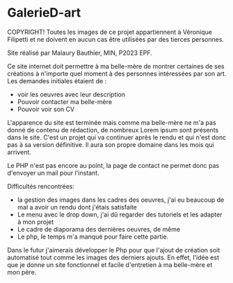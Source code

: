 # GalerieD-art

COPYRIGHT! Toutes les images de ce projet appartiennent à Véronique Filipetti et ne doivent en aucun cas être utilisées par des tierces personnes. 

Site réalisé par Malaury Bauthier, MIN, P2023 EPF.


Ce site internet doit permettre à ma belle-mère de montrer certaines de ses créations à n'importe quel moment à des personnes intéressées par son art.
Les demandes initiales étaient de :
- voir les oeuvres avec leur description
- Pouvoir contacter ma belle-mère
- Pouvoir voir son CV

L'apparence du site est terminée mais comme ma belle-mère ne m'a pas donné de contenu de rédaction, de nombreux Lorem ipsum sont présents dans le site. C'est un projet qui va continuer après le rendu et qui n'est donc pas à sa version définitive. Il aura son propre domaine dans les mois qui arrivent.

Le PHP n'est pas encore au point, la page de contact ne permet donc pas d'envoyer un mail pour l'instant.

Difficultés rencontrées:
- la gestion des images dans les cadres des oeuvres, j'ai eu beaucoup de mal a avoir un rendu dont j'étais satisfaite
- Le menu avec le drop down, j'ai dû regarder des tutoriels et les adapter à mon projet
- Le cadre de diaporama des dernières oeuvres, de même
- Le php, le temps m'a manqué pour faire cette partie.

Dans le futur j'aimerais développer le Php pour que l'ajout de création soit automatisé tout comme les images des derniers ajouts. En effet, l'idée est que je donne un site fonctionnel et facile d'entretien à ma belle-mère et mon père.
